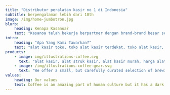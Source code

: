 ```yaml
---
title: "Distributor peralatan kasir no 1 di Indonesia"
subtitle: berpengalaman lebih dari 10th
image: /img/home-jumbotron.jpg
blurb:
    heading: Kenapa Kasanoa?
    text: "Kasanoa telah bekerja berpartner dengan brand-brand besar seluruh indonesia. Seperti Majoo, Pawoon dan lain lain."
intro:
    heading: "Apa Yang Kami Tawarkan?"
    text: "alat kasir toko, toko alat kasir terdekat, toko alat kasir, peralatan kasir toko, perlengkapan kasir toko"
products:
    - image: img/illustrations-coffee.svg
      text: "alat kasir, alat struk kasir, alat kasir murah, harga alat kasir, alat alat kasir, alat kasir cafe, alat mesin kasir, nama, alat kasir, alat untuk kasir, alat kasir namanya, jual alat kasir, alat kasir indomaret, nama alat mesin kasir, alat hitung untuk kasir, harga alat mesin kasir, alat mesin hitung kasir, alat kasir minimarket, alat kasir mini, alat kasir kecil, alat kasir sederhana, alat kasir online"
    - image: /img/illustrations-coffee-gear.svg
      text: "We offer a small, but carefully curated selection of brewing gear and tools for every taste and experience level. No matter if you roast your own beans or just bought your first french press, you’ll find a gadget to fall in love with in our shop."
values:
    heading: Our values
    text: Coffee is an amazing part of human culture but it has a dark side too – one of colonialism and mindless abuse of natural resources and human lives. We want to turn this around and return the coffee trade to the drink’s exhilarating, empowering and unifying nature.
---
```



